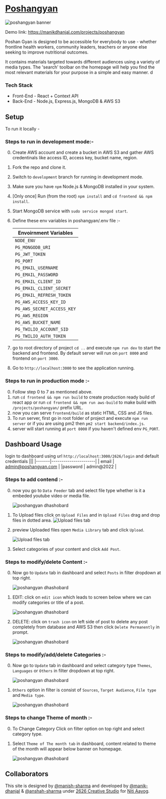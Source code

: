 # <a href="https://manikdhanjal.com/projects/poshangyan" target="_blank">Poshangyan</a>
![poshangyan banner](./assets/img/banner.png "https://poshangyan.niti.gov.in")


Demo link: <a href="https://manikdhanjal.com/projects/poshangyan" target="_blank">https://manikdhanjal.com/projects/poshangyan</a>

Poshan Gyan is designed to be accessible for everybody to use - whether frontline health workers, community leaders, teachers or anyone else seeking to improve nutritional outcomes. 

It contains materials targeted towards different audiences using a variety of media types. The 'search' toolbar on the homepage will help you find the most relevant materials for your purpose in a simple and easy manner.
d
### Tech Stack
- Front-End - React + Context API
- Back-End - Node.js, Express.js, MongoDB & AWS S3

## Setup

To run it locally -

### Steps to run in development mode:-

0. Create AWS account and create a bucket in AWS S3 and gather AWS credentinals like access ID, access key, bucket name, region.
1. Fork the repo and clone it.
2. Switch to `development` branch for running in development mode.
3. Make sure you have `npm` Node.js & MongoDB installed in your system.
4. [Only once] Run (from the root) `npm install` and `cd frontend && npm install`.
6. Start MongoDB service with `sudo service mongod start`. 
7. Define these env variables in poshangyan/.env file :- 

    | Envoirnment Variables |
    |-----------------------|
    |`NODE_ENV`|
    |`PG_MONGODB_URI`|
    |`PG_JWT_TOKEN`|
    |`PG_PORT`| 
    |`PG_EMAIL_USERNAME`|
    |`PG_EMAIL_PASSWORD`| 
    |`PG_EMAIL_CLIENT_ID`| 
    |`PG_EMAIL_CLIENT_SECRET`| 
    |`PG_EMAIL_REFRESH_TOKEN`|
    |`PG_AWS_ACCESS_KEY_ID`|
    |`PG_AWS_SECRET_ACCESS_KEY`|
    |`PG_AWS_REGION`| 
    |`PG_AWS_BUCKET_NAME`|
    |`PG_TWILIO_ACCOUNT_SID`| 
    |`PG_TWILIO_AUTH_TOKEN`|

8. go to root directory of project `cd ..` and execute `npm run dev` to start the backend and frontend. By default server will run on `port 8000` and frontend on `port 3000`.
9. Go to `http://localhost:3000` to see the application running.

### Steps to run in production mode :-

0. Follow step 0 to 7 as mentioned above.
1. run `cd frontend && npm run build` to create production ready build of react app or run `cd frontend && npm run aws-build` to make build with `/projects/poshangyan/` prefix URL.
2. now you can serve `frontend/build` as static HTML, CSS and JS files.
3. To run server, first go in root folder of project and execute `npm run server` or if you are using pm2 then `pm2 start backend/index.js`.
4. server will start running at `port 8000` if you haven't defined env `PG_PORT`.

## Dashboard Usage

login to dashboard using url `http://localhost:3000/2626/login` and default credentials
|||
|-------|----------------------|
| email | admin@poshangyan.com |
|password | admin@2022 |

### Steps to add contend :-

0. now you go to `Data Feeder` tab and select file type whether is it a embeded youtube video or media file.

    ![poshangyan dhashobard](./assets/img/add-post.dashboard.png "https://poshangyan.niti.gov.in/2626/dashboard")
1. To Upload files click on `Upload Files` and in `Upload Files` drag and drop files in dotted area.
    ![Upload files tab](./assets/img/upload-files-2.dashboard.png "Upload files tab")
2. preview Uploaded files open `Media Library` tab and click `Upload`.

    ![Upload files tab](./assets/img/upload-files-1.dashboard.png "Upload files tab")
3. Select categories of your content and click `Add Post`.

### Steps to modify/delete Content :-

0. Now go to `Update` tab in dashboard and select `Posts` in filter dropdown at top right.

    ![poshangyan dhashobard](./assets/img/update-post-1.dashboard.png "select post to modify")

1. EDIT: click on `edit icon` which leads to screen below where we can modify categories or title of a post.

    ![poshangyan dhashobard](./assets/img/update-post-2.dashboard.png "select post to modify")
2. DELETE: click on `trash icon` on left side of post to delete any post completely from database and AWS S3 then click `Delete Permanently` in prompt.

    ![poshangyan dhashobard](./assets/img/delete-post.dashboard.png "select post to modify")
### Steps to modify/add/delete Categories :-

0. Now go to `Update` tab in dashboard and select category type `Themes`, ` Languages` or `Others` in filter dropdown at top right.

    ![poshangyan dhashobard](./assets/img/category.dashboard.png "select post to modify")

1. `Others` option in filter is consist of `Sources`, `Target Audience`, `File type` and `Media type`.

    ![poshangyan dhashobard](./assets/img/category-2.dashboard.png "select post to modify")

### Steps to change Theme of month :-

0. To Change Category Click on filter option on top right and select category type.

0. Select `Theme of The month tab` in dashboard, content related to theme of the month will appear below banner on homepage.

    ![poshangyan dhashobard](./assets/img/theme-of-month.dashboard.png "select post to modify")

## Collaborators

This site is designed by [@manish-sharma](https://in.linkedin.com/in/manish-sharma-55b42670) and developed by [@manik-dhanjal](https://manikdhanjal.com) & [@anshah-sharma](https://github.com/anshajsharma) under [2626 Creative Studio](https://visit.2626.today) for [Niti Aayog](https://www.niti.gov.in/).